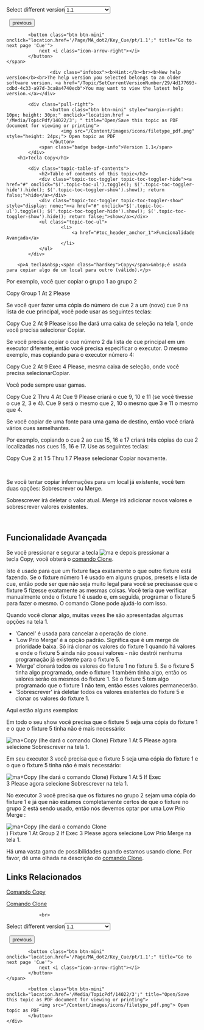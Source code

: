 
<div class="topic-navigation">

<div class="pull-right">
	<span class="pull-left">


<div class="pull-left">
<form action="/Topic/SetCurrentVersionNumber" class="form-inline" id="frmTagSelector" method="post">	<span class="form-mini">
		<div class="input-prepend"><span class="add-on">Select different version</span><select autocomplete="off" id="versionNumberId" name="versionNumberId" onchange="$(this).closest('#frmTagSelector').submit();" style="width: 120px;"><option value="">- latest -</option>
<option selected="selected" value="3">1.1</option>
<option value="7">1.2</option>
<option value="12">1.3</option>
<option value="16">1.5</option>
<option value="29">1.9</option>
</select></div>
		<input data-val="true" data-val-number="The field Int32 must be a number." data-val-required="The Int32 field is required." id="ProductId" name="ProductId" type="hidden" value="7">
		<input id="CurrentGuid" name="CurrentGuid" type="hidden" value="4d177693-cdbd-4c33-a97d-3ca8a4740ecb">
	</span>
</form></div>&nbsp;	</span>
	<span class="pull-right" style="white-space: nowrap;">
			<button class="btn btn-mini" onclick="location.href='/Page/MA_dot2/Key_Clear/pt/1.1'; " title="Go to previous page 'Clear'">
				<i class="icon-arrow-left"></i> previous
			</button>

			<button class="btn btn-mini" onclick="location.href='/Page/MA_dot2/Key_Cue/pt/1.1';" title="Go to next page 'Cue'">
				next <i class="icon-arrow-right"></i> 
			</button>
	</span>
</div>
<div class="clear-fix" style="margin-bottom: 10px"></div>
</div>

					<div class="infobox"><b>Hint:</b><br><b>New help version</b><br>The help version you selected belongs to an older software version. <a href="/Topic/SetCurrentVersionNumber/29/4d177693-cdbd-4c33-a97d-3ca8a4740ecb">You may want to view the latest help version.</a></div>

			<div class="pull-right">
					<button class="btn btn-mini" style="margin-right: 10px; height: 30px;" onclick="location.href = '/Media/TopicPdf/14022/3'; " title="Open/Save this topic as PDF document for viewing or printing">
						<img src="/Content/images/icons/filetype_pdf.png" style="height: 24px;"> Open topic as PDF
					</button>
				<span class="badge badge-info">Version 1.1</span>
			</div>
		<h1>Tecla Copy</h1>

			<div class="topic-table-of-contents">
				<h2>Table of contents of this topic</h2>
				<div class="topic-toc-toggler topic-toc-toggler-hide"><a href="#" onclick="$('.topic-toc-ul').toggle(); $('.topic-toc-toggler-hide').hide(); $('.topic-toc-toggler-show').show(); return false;">hide</a></div>
				<div class="topic-toc-toggler topic-toc-toggler-show" style="display: none;"><a href="#" onclick="$('.topic-toc-ul').toggle(); $('.topic-toc-toggler-hide').show(); $('.topic-toc-toggler-show').hide(); return false;">show</a></div>
				<ul class="topic-toc-ul">
						<li>
							<a href="#toc_header_anchor_1">Funcionalidade Avançada</a>
						</li>
				</ul>
			</div>

		<p>A tecla&nbsp;<span class="hardkey">Copy</span>&nbsp;é usada para copiar algo de um local para outro (válido).</p>

<p>Por exemplo, você quer copiar o grupo 1 ao grupo 2</p>

<p><span class="hardkey">Copy</span> <span class="hardkey">Group</span> <span class="hardkey">1</span> <span class="hardkey">At</span> <span class="hardkey">2</span> <span class="hardkey">Please</span></p>

<p>Se você quer fazer uma cópia do número de cue 2 a um (novo) cue 9 na lista de cue principal, você pode usar as seguintes teclas:</p>

<p><span class="hardkey">Copy</span> <span class="hardkey">Cue</span> <span class="hardkey">2</span> <span class="hardkey">At</span> <span class="hardkey">9</span> <span class="hardkey">Please</span> isso lhe dará uma caixa de seleção na tela 1, onde você precisa selecionar​&nbsp;<span class="softkey">Copiar</span>.</p>

<p>Se você precisa copiar o cue número 2 da lista de cue&nbsp;principal em um executor diferente, então você precisa especificar o executor. O mesmo exemplo, mas copiando para o executor número 4:</p>

<p><span class="hardkey">Copy</span> <span class="hardkey">Cue</span> <span class="hardkey">2</span>&nbsp;<span class="hardkey">At</span> <span class="hardkey">9</span> <span class="hardkey">Exec</span> <span class="hardkey">4</span> <span class="hardkey">Please</span>, mesma caixa de seleção,&nbsp;onde você precisa selecionar​<span class="softkey">Copiar</span>.</p>

<p>Você pode sempre usar gamas.</p>

<p><span class="hardkey">Copy</span> <span class="hardkey">Cue</span> <span class="hardkey">2</span> <span class="hardkey">Thru</span> <span class="hardkey">4</span> <span class="hardkey">At</span> <span class="hardkey">Cue</span> <span class="hardkey">9</span> <span class="hardkey">Please</span> criará o cue 9, 10 e 11 (se você tivesse o&nbsp;cue 2, 3 e 4). Cue 9 será o mesmo que 2, 10 o mesmo que 3 e 11 o mesmo que 4.</p>

<p>Se você copiar de uma fonte para uma gama de destino, então você criará vários cues semelhantes.</p>

<p>Por exemplo, copiando o&nbsp;cue 2 ao cue 15, 16 e 17 criará três cópias do&nbsp;cue 2 localizadas nos cues 15, 16 e 17. Use as seguintes teclas:</p>

<p><span class="hardkey">Copy</span> <span class="hardkey">Cue</span> <span class="hardkey">2</span> <span class="hardkey">at</span> <span class="hardkey">1</span> <span class="hardkey">5</span> <span class="hardkey">Thru</span> <span class="hardkey">1</span> <span class="hardkey">7</span> <span class="hardkey">Please</span>&nbsp;selecionar <span class="softkey">Copiar</span> novamente.</p>

<p>&nbsp;</p>

<p>Se você tentar copiar informações para um local já existente, você tem duas opções: Sobrescrever ou Merge.</p>

<p>Sobrescrever irá deletar o valor atual. Merge irá adicionar novos valores e sobrescrever valores existentes.</p>

<p>&nbsp;</p>

<a name="toc_header_anchor_1" id="toc_header_anchor_1" class="topic-toc-item"></a><h2>Funcionalidade Avançada</h2>

<p>Se você pressionar e segurar a tecla&nbsp;<span class="hardkey"><img alt="ma" src="/Media/Mlg/ma.png"></span>&nbsp;e depois pressionar a tecla&nbsp;<span class="hardkey">Copy</span>, você obterá o&nbsp;<a href="/Topic/05dfd246-0945-44e5-90a5-402818b1aaed">comando Clone</a>.</p>

<p>Isto é usado para que um fixture faça exatamente o que outro fixture está fazendo. Se o fixture número 1 é usado em alguns grupos, presets e lista de cue, então pode ser que não seja muito legal para você se precisasse que o fixture 5 fizesse exatamente as mesmas coisas. Você teria que verificar manualmente onde o fixture 1 é usado e, em seguida, programar o fixture 5 para fazer o mesmo. O comando Clone pode ajudá-lo com isso.</p>

<p>Quando você clonar algo, muitas vezes lhe são apresentadas algumas opções na tela 1.</p>

<ul>
	<li>'Cancel' é usada para cancelar a operação de clone.</li>
	<li>'Low Prio Merge' é a opção padrão. Significa que é um&nbsp;merge&nbsp;de prioridade baixa. Só irá clonar os valores do fixture 1 quando há valores e onde o fixture 5 ainda não possui valores - não destrói nenhuma programação já existente para o fixture 5.</li>
	<li>'Merge' clonará todos os valores do fixture 1 no fixture 5. Se o fixture 5 tinha algo programado, onde o fixture 1 também tinha algo, então os valores serão os mesmos do fixture 1. Se o fixture 5 tem algo programado que o fixture 1 não tem, então esses valores permanecerão.</li>
	<li>'Sobrescrever' irá deletar todos os valores existentes do fixture 5 e clonar os valores do fixture 1.</li>
</ul>

<p>Aqui estão alguns exemplos:</p>

<p>Em todo o seu show você precisa que o&nbsp;fixture 5 seja uma cópia do fixture 1 e o que o fixture 5 tinha não é mais necessário:</p>

<p><span class="hardkey"><img alt="ma" src="/Media/Mlg/ma.png"></span>+<span class="hardkey">Copy</span>&nbsp;(lhe dará&nbsp;o comando Clone)&nbsp;<span class="hardkey">Fixture</span> <span class="hardkey">1</span> <span class="hardkey">At</span> <span class="hardkey">5</span> <span class="hardkey">Please</span>&nbsp;agora selecione&nbsp;<span class="softkey">Sobrescrever</span>&nbsp;na tela&nbsp;1.&nbsp;</p>

<p>Em seu executor 3 você precisa que o&nbsp;fixture 5 seja uma cópia do&nbsp;fixture 1 e o que o fixture 5 tinha não é mais necessário:</p>

<p><span class="hardkey"><img alt="ma" src="/Media/Mlg/ma.png"></span>+<span class="hardkey">Copy</span>&nbsp;(lhe dará&nbsp;o comando Clone​)&nbsp;<span class="hardkey">Fixture</span>&nbsp;<span class="hardkey">1</span>&nbsp;<span class="hardkey">At</span>&nbsp;<span class="hardkey">5</span>&nbsp;<span class="hardkey">If</span> <span class="hardkey">Exec</span> <span class="hardkey">3</span>&nbsp;<span class="hardkey">Please</span>&nbsp;agora selecione&nbsp;<span class="softkey">Sobrescrever</span>&nbsp;na tela&nbsp;1.&nbsp;</p>

<p>No executor 3 você precisa que os&nbsp;fixtures&nbsp;no&nbsp;grupo 2 sejam uma cópia do fixture 1 e já que não estamos completamente certos de que o fixture no grupo 2 está sendo usado, então nós devemos optar por uma Low&nbsp;Prio Merge :</p>

<p><span class="hardkey"><img alt="ma" src="/Media/Mlg/ma.png"></span>+<span class="hardkey">Copy</span>&nbsp;(lhe dará&nbsp;o comando Clone​)&nbsp;<span class="hardkey">Fixture</span>&nbsp;<span class="hardkey">1</span>&nbsp;<span class="hardkey">At</span>&nbsp;<span class="hardkey">Group</span>&nbsp;<span class="hardkey">2</span>&nbsp;<span class="hardkey">If</span>&nbsp;<span class="hardkey">Exec</span>&nbsp;<span class="hardkey">3</span>&nbsp;<span class="hardkey">Please</span>&nbsp;agora selecione​&nbsp;<span class="softkey">Low Prio&nbsp;Merge</span>&nbsp;na tela 1.</p>

<p>Há uma vasta gama de possibilidades quando estamos usando clone. Por favor, dê uma olhada na descrição do&nbsp;<a href="/Topic/05dfd246-0945-44e5-90a5-402818b1aaed">comando Clone</a>.</p>

<a name="toc_header_anchor_2" id="toc_header_anchor_2" class="topic-toc-item"></a><h2>Links Relacionados</h2>

<p><a href="/Topic/6f42e54b-e064-46ad-b3c5-c5341be8e50d">Comando Copy</a></p>

<p><a href="/Topic/05dfd246-0945-44e5-90a5-402818b1aaed">Comando Clone</a></p>


				<br>
<div class="topic-navigation">

<div class="pull-right">
	<span class="pull-left">


<div class="pull-left">
<form action="/Topic/SetCurrentVersionNumber" class="form-inline" id="frmTagSelector" method="post">	<span class="form-mini">
		<div class="input-prepend"><span class="add-on">Select different version</span><select autocomplete="off" id="versionNumberId" name="versionNumberId" onchange="$(this).closest('#frmTagSelector').submit();" style="width: 120px;"><option value="">- latest -</option>
<option selected="selected" value="3">1.1</option>
<option value="7">1.2</option>
<option value="12">1.3</option>
<option value="16">1.5</option>
<option value="29">1.9</option>
</select></div>
		<input data-val="true" data-val-number="The field Int32 must be a number." data-val-required="The Int32 field is required." id="ProductId" name="ProductId" type="hidden" value="7">
		<input id="CurrentGuid" name="CurrentGuid" type="hidden" value="4d177693-cdbd-4c33-a97d-3ca8a4740ecb">
	</span>
</form></div>&nbsp;	</span>
	<span class="pull-right" style="white-space: nowrap;">
			<button class="btn btn-mini" onclick="location.href='/Page/MA_dot2/Key_Clear/pt/1.1'; " title="Go to previous page 'Clear'">
				<i class="icon-arrow-left"></i> previous
			</button>

			<button class="btn btn-mini" onclick="location.href='/Page/MA_dot2/Key_Cue/pt/1.1';" title="Go to next page 'Cue'">
				next <i class="icon-arrow-right"></i> 
			</button>
	</span>
</div>
	<div class="clear-fix"></div>
	<div class="pull-right">
	
			<button class="btn btn-mini" onclick="location.href='/Media/TopicPdf/14022/3';" title="Open/Save this topic as PDF document for viewing or printing">
				<img src="/Content/images/icons/filetype_pdf.png"> Open topic as PDF
			</button>
	</div>
<div class="clear-fix" style="margin-bottom: 10px"></div>
</div>

	